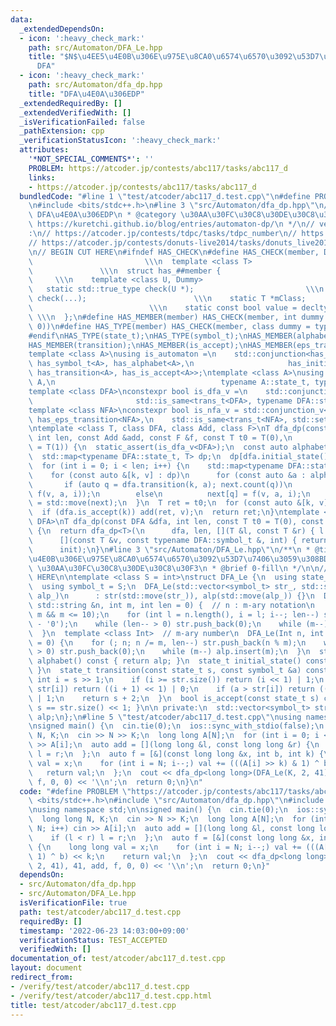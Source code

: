 ```yaml
---
data:
  _extendedDependsOn:
  - icon: ':heavy_check_mark:'
    path: src/Automaton/DFA_Le.hpp
    title: "$N$\u4EE5\u4E0B\u306E\u975E\u8CA0\u6574\u6570\u3092\u53D7\u7406\u3059\u308B\
      DFA"
  - icon: ':heavy_check_mark:'
    path: src/Automaton/dfa_dp.hpp
    title: "DFA\u4E0A\u306EDP"
  _extendedRequiredBy: []
  _extendedVerifiedWith: []
  _isVerificationFailed: false
  _pathExtension: cpp
  _verificationStatusIcon: ':heavy_check_mark:'
  attributes:
    '*NOT_SPECIAL_COMMENTS*': ''
    PROBLEM: https://atcoder.jp/contests/abc117/tasks/abc117_d
    links:
    - https://atcoder.jp/contests/abc117/tasks/abc117_d
  bundledCode: "#line 1 \"test/atcoder/abc117_d.test.cpp\"\n#define PROBLEM \"https://atcoder.jp/contests/abc117/tasks/abc117_d\"\
    \n#include <bits/stdc++.h>\n#line 3 \"src/Automaton/dfa_dp.hpp\"\n/**\n * @title\
    \ DFA\u4E0A\u306EDP\n * @category \u30AA\u30FC\u30C8\u30DE\u30C8\u30F3\n * @see\
    \ https://kuretchi.github.io/blog/entries/automaton-dp/\n */\n// verify\u7528\
    :\n// https://atcoder.jp/contests/tdpc/tasks/tdpc_number\n// https://atcoder.jp/contests/abc029/tasks/abc029_d\n\
    // https://atcoder.jp/contests/donuts-live2014/tasks/donuts_live2014_2\n// https://atcoder.jp/contests/joi2012yo/tasks/joi2012yo_f\n\
    \n// BEGIN CUT HERE\n#ifndef HAS_CHECK\n#define HAS_CHECK(member, Dummy)     \
    \                         \\\n  template <class T>                           \
    \               \\\n  struct has_##member {                                  \
    \     \\\n    template <class U, Dummy>                                 \\\n \
    \   static std::true_type check(U *);                         \\\n    static std::false_type\
    \ check(...);                        \\\n    static T *mClass;               \
    \                          \\\n    static const bool value = decltype(check(mClass))::value;\
    \ \\\n  };\n#define HAS_MEMBER(member) HAS_CHECK(member, int dummy = (&U::member,\
    \ 0))\n#define HAS_TYPE(member) HAS_CHECK(member, class dummy = typename U::member)\n\
    #endif\nHAS_TYPE(state_t);\nHAS_TYPE(symbol_t);\nHAS_MEMBER(alphabet);\nHAS_MEMBER(initial_state);\n\
    HAS_MEMBER(transition);\nHAS_MEMBER(is_accept);\nHAS_MEMBER(eps_transition);\n\
    template <class A>\nusing is_automaton =\n    std::conjunction<has_state_t<A>,\
    \ has_symbol_t<A>, has_alphabet<A>,\n                     has_initial_state<A>,\
    \ has_transition<A>, has_is_accept<A>>;\ntemplate <class A>\nusing trans_t = std::invoke_result_t<decltype(&A::transition),\
    \ A,\n                                     typename A::state_t, typename A::symbol_t>;\n\
    template <class DFA>\nconstexpr bool is_dfa_v =\n    std::conjunction_v<is_automaton<DFA>,\n\
    \                       std::is_same<trans_t<DFA>, typename DFA::state_t>>;\n\
    template <class NFA>\nconstexpr bool is_nfa_v = std::conjunction_v<\n    is_automaton<NFA>,\
    \ has_eps_transition<NFA>,\n    std::is_same<trans_t<NFA>, std::set<typename NFA::state_t>>>;\n\
    \ntemplate <class T, class DFA, class Add, class F>\nT dfa_dp(const DFA &dfa,\
    \ int len, const Add &add, const F &f, const T t0 = T(0),\n         const T init\
    \ = T(1)) {\n  static_assert(is_dfa_v<DFA>);\n  const auto alphabet = dfa.alphabet();\n\
    \  std::map<typename DFA::state_t, T> dp;\n  dp[dfa.initial_state()] = init;\n\
    \  for (int i = 0; i < len; i++) {\n    std::map<typename DFA::state_t, T> next;\n\
    \    for (const auto &[k, v] : dp)\n      for (const auto &a : alphabet) {\n \
    \       if (auto q = dfa.transition(k, a); next.count(q))\n          add(next[q],\
    \ f(v, a, i));\n        else\n          next[q] = f(v, a, i);\n      }\n    dp\
    \ = std::move(next);\n  }\n  T ret = t0;\n  for (const auto &[k, v] : dp)\n  \
    \  if (dfa.is_accept(k)) add(ret, v);\n  return ret;\n}\ntemplate <class T, class\
    \ DFA>\nT dfa_dp(const DFA &dfa, int len, const T t0 = T(0), const T init = T(1))\
    \ {\n  return dfa_dp<T>(\n      dfa, len, [](T &l, const T &r) { l += r; },\n\
    \      [](const T &v, const typename DFA::symbol_t &, int) { return v; }, t0,\n\
    \      init);\n}\n#line 3 \"src/Automaton/DFA_Le.hpp\"\n/**\n * @title $N$\u4EE5\
    \u4E0B\u306E\u975E\u8CA0\u6574\u6570\u3092\u53D7\u7406\u3059\u308BDFA\n * @category\
    \ \u30AA\u30FC\u30C8\u30DE\u30C8\u30F3\n * @brief 0-fill\n */\n\n// BEGIN CUT\
    \ HERE\n\ntemplate <class S = int>\nstruct DFA_Le {\n  using state_t = int;\n\
    \  using symbol_t = S;\n  DFA_Le(std::vector<symbol_t> str_, std::set<symbol_t>\
    \ alp_)\n      : str(std::move(str_)), alp(std::move(alp_)) {}\n  DFA_Le(const\
    \ std::string &n, int m, int len = 0) {  // n : m-ary notation\n    assert(2 <=\
    \ m && m <= 10);\n    for (int l = n.length(), i = l; i--; len--) str.push_back(n[i]\
    \ - '0');\n    while (len-- > 0) str.push_back(0);\n    while (m--) alp.insert(m);\n\
    \  }\n  template <class Int>  // m-ary number\n  DFA_Le(Int n, int m, int len\
    \ = 0) {\n    for (; n; n /= m, len--) str.push_back(n % m);\n    while (len--\
    \ > 0) str.push_back(0);\n    while (m--) alp.insert(m);\n  }\n  std::set<symbol_t>\
    \ alphabet() const { return alp; }\n  state_t initial_state() const { return 0;\
    \ }\n  state_t transition(const state_t s, const symbol_t &a) const {\n    const\
    \ int i = s >> 1;\n    if (i >= str.size()) return (i << 1) | 1;\n    if (a <\
    \ str[i]) return ((i + 1) << 1) | 0;\n    if (a > str[i]) return ((i + 1) << 1)\
    \ | 1;\n    return s + 2;\n  }\n  bool is_accept(const state_t s) const { return\
    \ s == str.size() << 1; }\n\n private:\n  std::vector<symbol_t> str;\n  std::set<symbol_t>\
    \ alp;\n};\n#line 5 \"test/atcoder/abc117_d.test.cpp\"\nusing namespace std;\n\
    \nsigned main() {\n  cin.tie(0);\n  ios::sync_with_stdio(false);\n  long long\
    \ N, K;\n  cin >> N >> K;\n  long long A[N];\n  for (int i = 0; i < N; i++) cin\
    \ >> A[i];\n  auto add = [](long long &l, const long long &r) {\n    if (l < r)\
    \ l = r;\n  };\n  auto f = [&](const long long &x, int b, int k) {\n    long long\
    \ val = x;\n    for (int i = N; i--;) val += (((A[i] >> k) & 1) ^ b) << k;\n \
    \   return val;\n  };\n  cout << dfa_dp<long long>(DFA_Le(K, 2, 41), 41, add,\
    \ f, 0, 0) << '\\n';\n  return 0;\n}\n"
  code: "#define PROBLEM \"https://atcoder.jp/contests/abc117/tasks/abc117_d\"\n#include\
    \ <bits/stdc++.h>\n#include \"src/Automaton/dfa_dp.hpp\"\n#include \"src/Automaton/DFA_Le.hpp\"\
    \nusing namespace std;\n\nsigned main() {\n  cin.tie(0);\n  ios::sync_with_stdio(false);\n\
    \  long long N, K;\n  cin >> N >> K;\n  long long A[N];\n  for (int i = 0; i <\
    \ N; i++) cin >> A[i];\n  auto add = [](long long &l, const long long &r) {\n\
    \    if (l < r) l = r;\n  };\n  auto f = [&](const long long &x, int b, int k)\
    \ {\n    long long val = x;\n    for (int i = N; i--;) val += (((A[i] >> k) &\
    \ 1) ^ b) << k;\n    return val;\n  };\n  cout << dfa_dp<long long>(DFA_Le(K,\
    \ 2, 41), 41, add, f, 0, 0) << '\\n';\n  return 0;\n}"
  dependsOn:
  - src/Automaton/dfa_dp.hpp
  - src/Automaton/DFA_Le.hpp
  isVerificationFile: true
  path: test/atcoder/abc117_d.test.cpp
  requiredBy: []
  timestamp: '2022-06-23 14:03:00+09:00'
  verificationStatus: TEST_ACCEPTED
  verifiedWith: []
documentation_of: test/atcoder/abc117_d.test.cpp
layout: document
redirect_from:
- /verify/test/atcoder/abc117_d.test.cpp
- /verify/test/atcoder/abc117_d.test.cpp.html
title: test/atcoder/abc117_d.test.cpp
---
```

